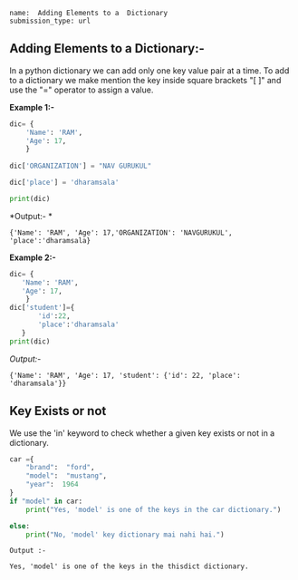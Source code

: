 ```ngMeta
name:  Adding Elements to a  Dictionary
submission_type: url
```

## Adding Elements to a  Dictionary:-

In a python dictionary we can add only one key value pair at a time. To add to a dictionary we make mention the key inside square brackets "[ ]" and use the "=" operator to assign a value.

**Example 1:-** 
```python
dic= {
    'Name': 'RAM', 
    'Age': 17,
    }
    
dic['ORGANIZATION'] = "NAV GURUKUL"

dic['place'] = 'dharamsala'

print(dic)
 ```
*Output:- * 

`{'Name': 'RAM', 'Age': 17,'ORGANIZATION': 'NAVGURUKUL', 'place':'dharamsala}`


**Example 2:-**
   	 
 ```python   
dic= {
    'Name': 'RAM',
    'Age': 17,
     }
dic['student']={
        'id':22, 
        'place':'dharamsala'
    }
print(dic)
 ```
    
*Output:-*

`{'Name': 'RAM', 'Age': 17, 'student': {'id': 22, 'place': 'dharamsala'}}`
   	 

## Key Exists or not

We use the 'in' keyword to check whether a given key exists or not in a dictionary.

```python
car ={
	"brand":  "ford",
	"model":  "mustang",
	"year":  1964
}
if "model" in car:
    print("Yes, 'model' is one of the keys in the car dictionary.")

else:
    print("No, 'model' key dictionary mai nahi hai.")
 ```

`Output :- `

`Yes, 'model' is one of the keys in the thisdict dictionary.`
